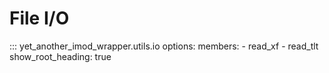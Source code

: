 # File I/O

::: yet_another_imod_wrapper.utils.io
    options:
      members:
        - read_xf
        - read_tlt
      show_root_heading: true